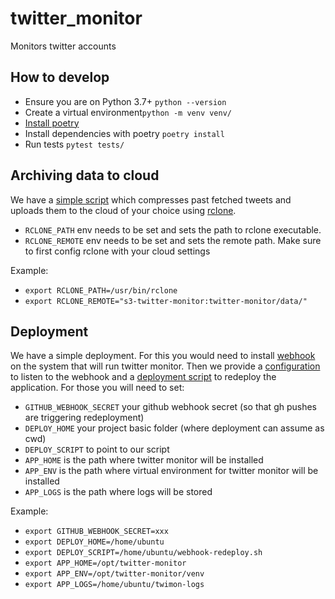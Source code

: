 # twitter_monitor
Monitors twitter accounts


## How to develop
* Ensure you are on Python 3.7+ `python --version`
* Create a virtual environment`python -m venv venv/`
* [Install poetry](https://python-poetry.org/docs/#installation) 
* Install dependencies with poetry `poetry install`
* Run tests `pytest tests/`


## Archiving data to cloud
We have a [simple script](scripts/archive.sh) which compresses past fetched tweets and uploads them to 
the cloud of your choice using [rclone](https://rclone.org/).
* `RCLONE_PATH` env needs to be set and sets the path to rclone executable.
* `RCLONE_REMOTE` env needs to be set and sets the remote path. Make sure to first config rclone with your cloud settings

Example:
* `export RCLONE_PATH=/usr/bin/rclone`
* `export RCLONE_REMOTE="s3-twitter-monitor:twitter-monitor/data/"`


## Deployment
We have a simple deployment. For this you would need to install [webhook](https://github.com/adnanh/webhook) on the 
system that will run twitter monitor. Then we provide a [configuration](scripts/webhook.json) to listen to the webhook 
and a [deployment script](scripts/webhook-redeploy.sh) to redeploy the application. For those you will need to set:
* `GITHUB_WEBHOOK_SECRET` your github webhook secret (so that gh pushes are triggering redeployment)
* `DEPLOY_HOME` your project basic folder (where deployment can assume as cwd)
* `DEPLOY_SCRIPT` to point to our script
* `APP_HOME` is the path where twitter monitor will be installed
* `APP_ENV` is the path where virtual environment for twitter monitor will be installed
* `APP_LOGS` is the path where logs will be stored

Example:
* `export GITHUB_WEBHOOK_SECRET=xxx`
* `export DEPLOY_HOME=/home/ubuntu`
* `export DEPLOY_SCRIPT=/home/ubuntu/webhook-redeploy.sh`
* `export APP_HOME=/opt/twitter-monitor`
* `export APP_ENV=/opt/twitter-monitor/venv`
* `export APP_LOGS=/home/ubuntu/twimon-logs`
